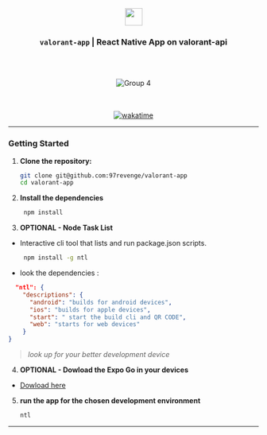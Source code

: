 <div align='center'>
<img src="https://valorant-api.com/assets/img/logo_transparent.png?v=1" height="35px" />
<h3><code>valorant-app</code> | React Native App on <a src="https://valorant-api">valorant-api</h3>






<div align='center' >

<br/>
<br/>
</div>
</div>
<div align="center">




![Group 4](https://github.com/97revenge/valorant-app/assets/80254945/851d770a-f6a8-4e5b-ba30-b464da6d3602)


</br>

 
 </br>
<a href="https://wakatime.com/badge/github/97revenge/valorant-app"><img src="https://wakatime.com/badge/github/97revenge/valorant-app.svg" alt="wakatime"></a>
</div>

-----

### Getting Started

1. **Clone the repository:**
   ```bash
   git clone git@github.com:97revenge/valorant-app
   cd valorant-app
   ```
2. **Install the dependencies**
   ```bash
    npm install
    ```
3. **OPTIONAL - Node Task List**
 - Interactive cli tool that lists and run package.json scripts.
   ```bash
    npm install -g ntl 
    ```
- look the dependencies : 
```json
  "ntl": {
    "descriptions": {
      "android": "builds for android devices",
      "ios": "builds for apple devices",
      "start": " start the build cli and QR CODE",
      "web": "starts for web devices"
    }
}
```
> *look up for your better development device*
    
4. **OPTIONAL - Dowload the Expo Go in your devices**
 - [Dowload here](https://play.google.com/store/apps/details?id=host.exp.exponent&hl=pt&gl=US)  

 5. **run the app for the chosen development environment**
    ```bash
    ntl
    ```
------
    
    
    






</div>

